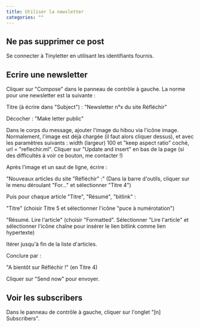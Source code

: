 ```yaml
---
title: Utiliser la newsletter
categories: ""
---
```


## Ne pas supprimer ce post             ##

Se connecter à Tinyletter en utilisant les identifiants fournis.

## Ecrire une newsletter                ## 

Cliquer sur "Compose" dans le panneau de contrôle à gauche. La norme pour une newsletter est la suivante :

Titre (à écrire dans "Subject") : "Newsletter n°x du site Réfléchir"

Décocher : "Make letter public"

Dans le corps du message, ajouter l'image du hibou via l'icône image. Normalement, l'image est déjà chargée (il faut alors cliquer dessus), et avec les paramètres suivants : width (largeur) 100 et "keep aspect ratio" coché, url = "reflechir.ml". Cliquer sur "Update and insert" en bas de la page (si des difficultés à voir ce bouton, me contacter !)

Après l'image et un saut de ligne, écrire :

"Nouveaux articles du site "Réfléchir" :" (Dans la barre d'outils, cliquer sur le menu déroulant "For..." et sélectionner "Titre 4")

Puis pour chaque article "Titre", "Résumé", "bitlink" :

"Titre" (choisir Titre 5 et sélectionner l'icône "puce à numérotation")

"Résumé. Lire l'article" (choisir "Formatted". Sélectionner "Lire l'article" et sélectionner l'icône chaîne pour insérer le lien bitlink comme lien hypertexte)

Itérer jusqu'à fin de la liste d'articles.

Conclure par :

"A bientôt sur Réfléchir !" (en Titre 4)

Cliquer sur "Send now" pour envoyer.

## Voir les subscribers                 ##

Dans le panneau de contrôle à gauche, cliquer sur l'onglet "[n] Subscribers".




